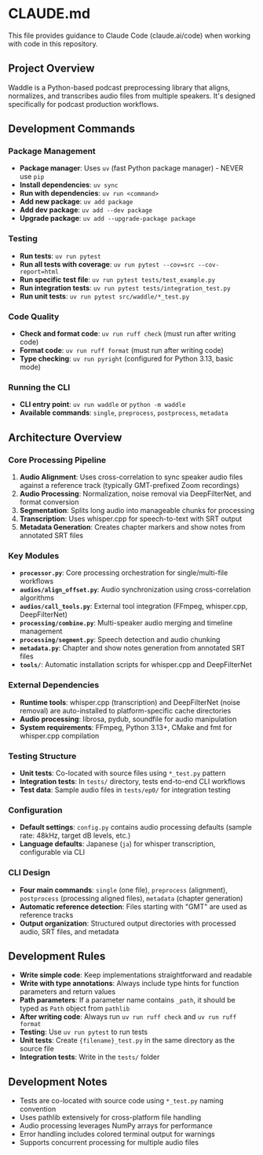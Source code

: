 # CLAUDE.md

This file provides guidance to Claude Code (claude.ai/code) when working with code in this repository.

## Project Overview

Waddle is a Python-based podcast preprocessing library that aligns, normalizes, and transcribes audio files from multiple speakers. It's designed specifically for podcast production workflows.

## Development Commands

### Package Management
- **Package manager**: Uses `uv` (fast Python package manager) - NEVER use `pip`
- **Install dependencies**: `uv sync`
- **Run with dependencies**: `uv run <command>`
- **Add new package**: `uv add package`
- **Add dev package**: `uv add --dev package`
- **Upgrade package**: `uv add --upgrade-package package`

### Testing
- **Run tests**: `uv run pytest`
- **Run all tests with coverage**: `uv run pytest --cov=src --cov-report=html`
- **Run specific test file**: `uv run pytest tests/test_example.py`
- **Run integration tests**: `uv run pytest tests/integration_test.py`
- **Run unit tests**: `uv run pytest src/waddle/*_test.py`

### Code Quality
- **Check and format code**: `uv run ruff check` (must run after writing code)
- **Format code**: `uv run ruff format` (must run after writing code)
- **Type checking**: `uv run pyright` (configured for Python 3.13, basic mode)

### Running the CLI
- **CLI entry point**: `uv run waddle` or `python -m waddle`
- **Available commands**: `single`, `preprocess`, `postprocess`, `metadata`

## Architecture Overview

### Core Processing Pipeline
1. **Audio Alignment**: Uses cross-correlation to sync speaker audio files against a reference track (typically GMT-prefixed Zoom recordings)
2. **Audio Processing**: Normalization, noise removal via DeepFilterNet, and format conversion
3. **Segmentation**: Splits long audio into manageable chunks for processing
4. **Transcription**: Uses whisper.cpp for speech-to-text with SRT output
5. **Metadata Generation**: Creates chapter markers and show notes from annotated SRT files

### Key Modules
- **`processor.py`**: Core processing orchestration for single/multi-file workflows
- **`audios/align_offset.py`**: Audio synchronization using cross-correlation algorithms
- **`audios/call_tools.py`**: External tool integration (FFmpeg, whisper.cpp, DeepFilterNet)
- **`processing/combine.py`**: Multi-speaker audio merging and timeline management
- **`processing/segment.py`**: Speech detection and audio chunking
- **`metadata.py`**: Chapter and show notes generation from annotated SRT files
- **`tools/`**: Automatic installation scripts for whisper.cpp and DeepFilterNet

### External Dependencies
- **Runtime tools**: whisper.cpp (transcription) and DeepFilterNet (noise removal) are auto-installed to platform-specific cache directories
- **Audio processing**: librosa, pydub, soundfile for audio manipulation
- **System requirements**: FFmpeg, Python 3.13+, CMake and fmt for whisper.cpp compilation

### Testing Structure
- **Unit tests**: Co-located with source files using `*_test.py` pattern
- **Integration tests**: In `tests/` directory, tests end-to-end CLI workflows
- **Test data**: Sample audio files in `tests/ep0/` for integration testing

### Configuration
- **Default settings**: `config.py` contains audio processing defaults (sample rate: 48kHz, target dB levels, etc.)
- **Language defaults**: Japanese (`ja`) for whisper transcription, configurable via CLI

### CLI Design
- **Four main commands**: `single` (one file), `preprocess` (alignment), `postprocess` (processing aligned files), `metadata` (chapter generation)
- **Automatic reference detection**: Files starting with "GMT" are used as reference tracks
- **Output organization**: Structured output directories with processed audio, SRT files, and metadata

## Development Rules

- **Write simple code**: Keep implementations straightforward and readable
- **Write with type annotations**: Always include type hints for function parameters and return values
- **Path parameters**: If a parameter name contains `_path`, it should be typed as `Path` object from `pathlib`
- **After writing code**: Always run `uv run ruff check` and `uv run ruff format`
- **Testing**: Use `uv run pytest` to run tests
- **Unit tests**: Create `{filename}_test.py` in the same directory as the source file
- **Integration tests**: Write in the `tests/` folder

## Development Notes

- Tests are co-located with source code using `*_test.py` naming convention
- Uses pathlib extensively for cross-platform file handling
- Audio processing leverages NumPy arrays for performance
- Error handling includes colored terminal output for warnings
- Supports concurrent processing for multiple audio files